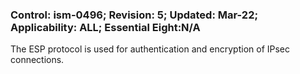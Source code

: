 ### Control: ism-0496; Revision: 5; Updated: Mar-22; Applicability: ALL; Essential Eight:N/A
<p>The ESP protocol is used for authentication and encryption of IPsec connections.</p>